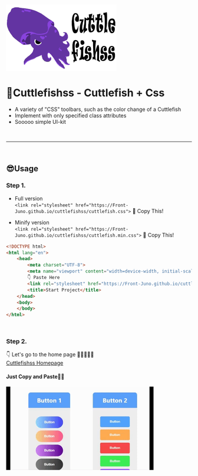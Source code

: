 <a href="https://front-juno.github.io/cuttlefishss/" target="_blank"><img src="image/cuttlefishss.png" width="300px"></a>

# **🦑Cuttlefishss** - Cuttlefish + Css

- A variety of "CSS" toolbars, such as the color change of a Cuttlefish<br/>
- Implement with only specified class attributes
- Sooooo simple UI-kit

<br/>

--------
<br/>

## **😎Usage**

### **Step 1.**

- Full version  
`<link rel="stylesheet" href="https://Front-Juno.github.io/cuttlefishss/cuttlefish.css">` 📝 Copy This!

- Minify version  
`<link rel="stylesheet" href="https://Front-Juno.github.io/cuttlefishss/cuttlefish.min.css">` 📝 Copy This!


```html
<!DOCTYPE html>
<html lang="en">
    <head>
        <meta charset="UTF-8">
        <meta name="viewport" content="width=device-width, initial-scale=1.0">
        👇 Paste Here
        <link rel="stylesheet" href="https://Front-Juno.github.io/cuttlefishss/cuttlefish.css">
        <title>Start Project</title>
    </head>
    <body>
    </body>
</html>
```
<br/>

### **Step 2.**

👇  Let's go to the home page 🏃‍♀️🏃‍♂️💨<br/>
<a href="https://front-juno.github.io/cuttlefishss/" target="_blank">Cuttlefishss Homepage</a>

#### Just Copy and Paste💁‍♂️

<img src="image/usage.gif">











